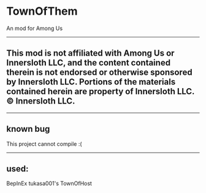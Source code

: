 # TownOfThem
An mod for Among Us

----------------------------

## This mod is not affiliated with Among Us or Innersloth LLC, and the content contained therein is not endorsed or otherwise sponsored by Innersloth LLC. Portions of the materials contained herein are property of Innersloth LLC. © Innersloth LLC.

----------------------------

## known bug

This project cannot compile :(

----------------------------

## used:

BepInEx
tukasa001's TownOfHost
